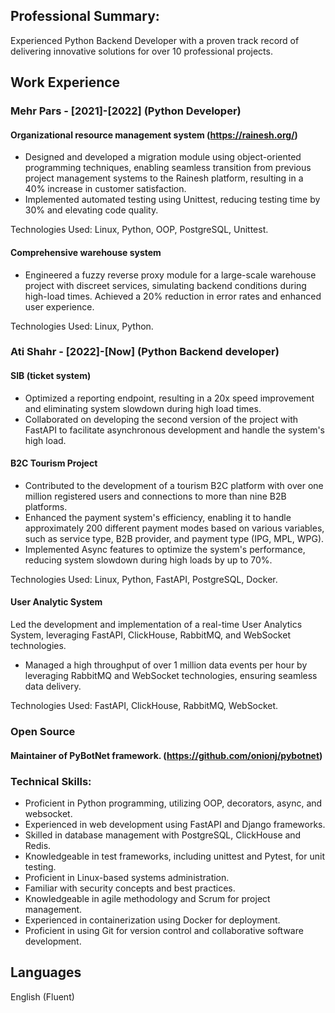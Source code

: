 
## Professional Summary:
Experienced Python Backend Developer with a proven track record of delivering innovative solutions for over 10 professional projects.

## Work Experience

### Mehr Pars - [2021]-[2022] (Python Developer)

#### Organizational resource management system (https://rainesh.org/)
* Designed and developed a migration module using object-oriented programming techniques, enabling seamless transition from previous project management systems to the Rainesh platform, resulting in a 40% increase in customer satisfaction.
* Implemented automated testing using Unittest, reducing testing time by 30% and elevating code quality.

Technologies Used: Linux, Python, OOP, PostgreSQL, Unittest.

#### Comprehensive warehouse system
* Engineered a fuzzy reverse proxy module for a large-scale warehouse project with discreet services, simulating backend conditions during high-load times. Achieved a 20% reduction in error rates and enhanced user experience.

Technologies Used: Linux, Python.

### Ati Shahr - [2022]-[Now] (Python Backend developer)

#### SIB (ticket system)
* Optimized a reporting endpoint, resulting in a 20x speed improvement and eliminating system slowdown during high load times.
* Collaborated on developing the second version of the project with FastAPI to facilitate asynchronous development and handle the system's high load.

#### B2C Tourism Project
* Contributed to the development of a tourism B2C platform with over one million registered users and connections to more than nine B2B platforms.
* Enhanced the payment system's efficiency, enabling it to handle approximately 200 different payment modes based on various variables, such as service type, B2B provider, and payment type (IPG, MPL, WPG).
* Implemented Async features to optimize the system's performance, reducing system slowdown during high loads by up to 70%.

Technologies Used: Linux, Python, FastAPI, PostgreSQL, Docker.

#### User Analytic System
Led the development and implementation of a real-time User Analytics System, leveraging FastAPI, ClickHouse, RabbitMQ, and WebSocket technologies.
* Managed a high throughput of over 1 million data events per hour by leveraging RabbitMQ and WebSocket technologies, ensuring seamless data delivery.

Technologies Used: FastAPI, ClickHouse, RabbitMQ, WebSocket.

### Open Source
#### Maintainer of PyBotNet framework. (https://github.com/onionj/pybotnet)

### Technical Skills:
* Proficient in Python programming, utilizing OOP, decorators, async, and websocket.
* Experienced in web development using FastAPI and Django frameworks.
* Skilled in database management with PostgreSQL, ClickHouse and Redis.
* Knowledgeable in test frameworks, including unittest and Pytest, for unit testing.
* Proficient in Linux-based systems administration.
* Familiar with security concepts and best practices.
* Knowledgeable in agile methodology and Scrum for project management.
* Experienced in containerization using Docker for deployment.
* Proficient in using Git for version control and collaborative software development.

## Languages
English (Fluent)
